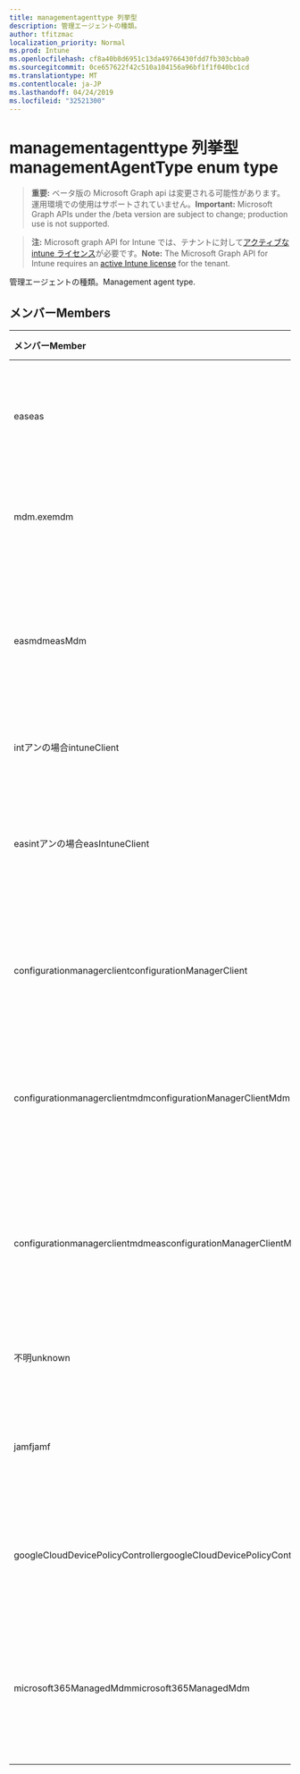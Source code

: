 ```yaml
---
title: managementagenttype 列挙型
description: 管理エージェントの種類。
author: tfitzmac
localization_priority: Normal
ms.prod: Intune
ms.openlocfilehash: cf8a40b8d6951c13da49766430fdd7fb303cbba0
ms.sourcegitcommit: 0ce657622f42c510a104156a96bf1f1f040bc1cd
ms.translationtype: MT
ms.contentlocale: ja-JP
ms.lasthandoff: 04/24/2019
ms.locfileid: "32521300"
---
```

# <a name="managementagenttype-enum-type"></a><span data-ttu-id="e7ae1-103">managementagenttype 列挙型</span><span class="sxs-lookup"><span data-stu-id="e7ae1-103">managementAgentType enum type</span></span>

> <span data-ttu-id="e7ae1-104">**重要:** ベータ版の Microsoft Graph api は変更される可能性があります。運用環境での使用はサポートされていません。</span><span class="sxs-lookup"><span data-stu-id="e7ae1-104">**Important:** Microsoft Graph APIs under the /beta version are subject to change; production use is not supported.</span></span>

> <span data-ttu-id="e7ae1-105">**注:** Microsoft graph API for Intune では、テナントに対して[アクティブな intune ライセンス](https://go.microsoft.com/fwlink/?linkid=839381)が必要です。</span><span class="sxs-lookup"><span data-stu-id="e7ae1-105">**Note:** The Microsoft Graph API for Intune requires an [active Intune license](https://go.microsoft.com/fwlink/?linkid=839381) for the tenant.</span></span>

<span data-ttu-id="e7ae1-106">管理エージェントの種類。</span><span class="sxs-lookup"><span data-stu-id="e7ae1-106">Management agent type.</span></span>

## <a name="members"></a><span data-ttu-id="e7ae1-107">メンバー</span><span class="sxs-lookup"><span data-stu-id="e7ae1-107">Members</span></span>
|<span data-ttu-id="e7ae1-108">メンバー</span><span class="sxs-lookup"><span data-stu-id="e7ae1-108">Member</span></span>|<span data-ttu-id="e7ae1-109">値</span><span class="sxs-lookup"><span data-stu-id="e7ae1-109">Value</span></span>|<span data-ttu-id="e7ae1-110">説明</span><span class="sxs-lookup"><span data-stu-id="e7ae1-110">Description</span></span>|
|:---|:---|:---|
|<span data-ttu-id="e7ae1-111">eas</span><span class="sxs-lookup"><span data-stu-id="e7ae1-111">eas</span></span>|<span data-ttu-id="e7ae1-112">1 </span><span class="sxs-lookup"><span data-stu-id="e7ae1-112">1</span></span>|<span data-ttu-id="e7ae1-113">デバイスは、Exchange server によって管理されています。</span><span class="sxs-lookup"><span data-stu-id="e7ae1-113">The device is managed by Exchange server.</span></span>|
|<span data-ttu-id="e7ae1-114">mdm.exe</span><span class="sxs-lookup"><span data-stu-id="e7ae1-114">mdm</span></span>|<span data-ttu-id="e7ae1-115">2 </span><span class="sxs-lookup"><span data-stu-id="e7ae1-115">2</span></span>|<span data-ttu-id="e7ae1-116">デバイスは Intune MDM によって管理されます。</span><span class="sxs-lookup"><span data-stu-id="e7ae1-116">The device is managed by Intune MDM.</span></span>|
|<span data-ttu-id="e7ae1-117">easmdm</span><span class="sxs-lookup"><span data-stu-id="e7ae1-117">easMdm</span></span>|<span data-ttu-id="e7ae1-118">3 </span><span class="sxs-lookup"><span data-stu-id="e7ae1-118">3</span></span>|<span data-ttu-id="e7ae1-119">デバイスは、Exchange server と Intune MDM の両方によって管理されます。</span><span class="sxs-lookup"><span data-stu-id="e7ae1-119">The device is managed by both Exchange server and Intune MDM.</span></span>|
|<span data-ttu-id="e7ae1-120">intアンの場合</span><span class="sxs-lookup"><span data-stu-id="e7ae1-120">intuneClient</span></span>|<span data-ttu-id="e7ae1-121">4 </span><span class="sxs-lookup"><span data-stu-id="e7ae1-121">4</span></span>|<span data-ttu-id="e7ae1-122">Intune クライアント管理。</span><span class="sxs-lookup"><span data-stu-id="e7ae1-122">Intune client managed.</span></span>|
|<span data-ttu-id="e7ae1-123">easintアンの場合</span><span class="sxs-lookup"><span data-stu-id="e7ae1-123">easIntuneClient</span></span>|<span data-ttu-id="e7ae1-124">5 </span><span class="sxs-lookup"><span data-stu-id="e7ae1-124">5</span></span>|<span data-ttu-id="e7ae1-125">デバイスは EAS で、Intune クライアントはデュアル管理されています。</span><span class="sxs-lookup"><span data-stu-id="e7ae1-125">The device is EAS and Intune client dual managed.</span></span>|
|<span data-ttu-id="e7ae1-126">configurationmanagerclient</span><span class="sxs-lookup"><span data-stu-id="e7ae1-126">configurationManagerClient</span></span>|<span data-ttu-id="e7ae1-127">8 </span><span class="sxs-lookup"><span data-stu-id="e7ae1-127">8</span></span>|<span data-ttu-id="e7ae1-128">デバイスは構成マネージャーによって管理されています。</span><span class="sxs-lookup"><span data-stu-id="e7ae1-128">The device is managed by Configuration Manager.</span></span>|
|<span data-ttu-id="e7ae1-129">configurationmanagerclientmdm</span><span class="sxs-lookup"><span data-stu-id="e7ae1-129">configurationManagerClientMdm</span></span>|<span data-ttu-id="e7ae1-130">10  </span><span class="sxs-lookup"><span data-stu-id="e7ae1-130">10</span></span>|<span data-ttu-id="e7ae1-131">デバイスは、構成マネージャーおよび MDM によって管理されます。</span><span class="sxs-lookup"><span data-stu-id="e7ae1-131">The device is managed by Configuration Manager and MDM.</span></span>|
|<span data-ttu-id="e7ae1-132">configurationmanagerclientmdmeas</span><span class="sxs-lookup"><span data-stu-id="e7ae1-132">configurationManagerClientMdmEas</span></span>|<span data-ttu-id="e7ae1-133">11 </span><span class="sxs-lookup"><span data-stu-id="e7ae1-133">11</span></span>|<span data-ttu-id="e7ae1-134">デバイスは、構成マネージャー、MDM、Eas によって管理されます。</span><span class="sxs-lookup"><span data-stu-id="e7ae1-134">The device is managed by Configuration Manager, MDM and Eas.</span></span>|
|<span data-ttu-id="e7ae1-135">不明</span><span class="sxs-lookup"><span data-stu-id="e7ae1-135">unknown</span></span>|<span data-ttu-id="e7ae1-136">16 </span><span class="sxs-lookup"><span data-stu-id="e7ae1-136">16</span></span>|<span data-ttu-id="e7ae1-137">管理エージェントの種類が不明です。</span><span class="sxs-lookup"><span data-stu-id="e7ae1-137">Unknown management agent type.</span></span>|
|<span data-ttu-id="e7ae1-138">jamf</span><span class="sxs-lookup"><span data-stu-id="e7ae1-138">jamf</span></span>|<span data-ttu-id="e7ae1-139">32</span><span class="sxs-lookup"><span data-stu-id="e7ae1-139">32</span></span>|<span data-ttu-id="e7ae1-140">デバイス属性は、Jamf から取得されます。</span><span class="sxs-lookup"><span data-stu-id="e7ae1-140">The device attributes are fetched from Jamf.</span></span>|
|<span data-ttu-id="e7ae1-141">googleCloudDevicePolicyController</span><span class="sxs-lookup"><span data-stu-id="e7ae1-141">googleCloudDevicePolicyController</span></span>|<span data-ttu-id="e7ae1-142">64</span><span class="sxs-lookup"><span data-stu-id="e7ae1-142">64</span></span>|<span data-ttu-id="e7ae1-143">デバイスは Google の CloudDPC によって管理されています。</span><span class="sxs-lookup"><span data-stu-id="e7ae1-143">The device is managed by Google's CloudDPC.</span></span>|
|<span data-ttu-id="e7ae1-144">microsoft365ManagedMdm</span><span class="sxs-lookup"><span data-stu-id="e7ae1-144">microsoft365ManagedMdm</span></span>|<span data-ttu-id="e7ae1-145">258</span><span class="sxs-lookup"><span data-stu-id="e7ae1-145">258</span></span>|<span data-ttu-id="e7ae1-146">このデバイスは、Microsoft 365 によって Intune によって管理されます。</span><span class="sxs-lookup"><span data-stu-id="e7ae1-146">This device is managed by Microsoft 365 through Intune.</span></span>|






